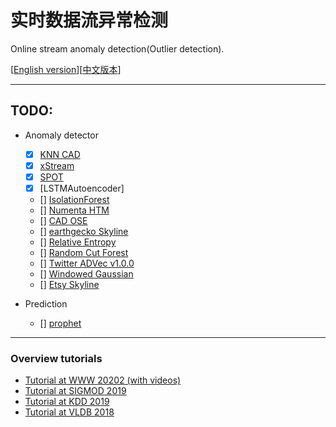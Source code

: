 

<!--
 * @Author: liufr
 * @Github: https://github.com/Fengrui-Liu
 * @LastEditTime: 2020-12-23 19:12:02
 * @Copyright 2020 liufr
 * @Description:
-->

# 实时数据流异常检测

Online stream anomaly detection(Outlier detection).



[[English version](./README.md)][[中文版本](./README_zh_CN.md)]

----

## TODO:

- Anomaly detector
    - [x] [KNN CAD](https://github.com/numenta/NAB/tree/master/nab/detectors/knncad)
    - [x] [xStream](https://cmuxstream.github.io/)
    - [x] [SPOT](https://dl.acm.org/doi/10.1145/3097983.3098144)
    - [x] [LSTMAutoencoder]
    - [] [IsolationForest](https://cs.nju.edu.cn/zhouzh/zhouzh.files/publication/icdm08b.pdf)
    - [] [Numenta HTM](https://github.com/numenta/nupic)
    - [] [CAD OSE](https://github.com/smirmik/CAD)
    - [] [earthgecko Skyline](https://github.com/earthgecko/skyline)
    - [] [Relative Entropy](http://www.hpl.hp.com/techreports/2011/HPL-2011-8.pdf)
    - [] [Random Cut Forest](http://proceedings.mlr.press/v48/guha16.pdf)
    - [] [Twitter ADVec v1.0.0](https://github.com/twitter/AnomalyDetection)
    - [] [Windowed Gaussian](https://github.com/numenta/NAB/blob/master/nab/detectors/gaussian/windowedGaussian_detector.py)
    - [] [Etsy Skyline](https://github.com/etsy/skyline)

- Prediction
    - [] [prophet](https://facebook.github.io/prophet/)

---

### Overview tutorials
* [Tutorial at WWW 20202 (with videos)](https://lovvge.github.io/Forecasting-Tutorial-WWW-2020/)
* [Tutorial at SIGMOD 2019](https://lovvge.github.io/Forecasting-Tutorials/SIGMOD-2019/)
* [Tutorial at KDD 2019](https://lovvge.github.io/Forecasting-Tutorial-KDD-2019/)
* [Tutorial at VLDB 2018](https://lovvge.github.io/Forecasting-Tutorial-VLDB-2018/)